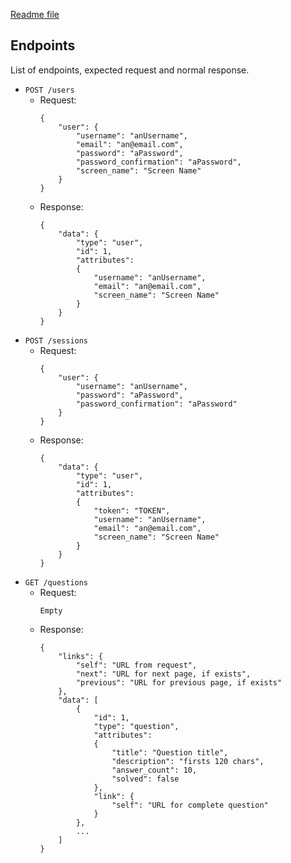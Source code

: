 [Readme file](README.md)

## Endpoints ##

List of endpoints, expected request and normal response.

* `POST /users` 
    * Request: 
        ```
        {
            "user": {
                "username": "anUsername",
                "email": "an@email.com",
                "password": "aPassword",
                "password_confirmation": "aPassword",
                "screen_name": "Screen Name"
            }
        }
        ```
    * Response:
        ```
        {
            "data": {
                "type": "user",
                "id": 1,
                "attributes":
                {
                    "username": "anUsername",
                    "email": "an@email.com",
                    "screen_name": "Screen Name"
                }
            }
        }
        ```
* `POST /sessions`
    * Request:
        ```
        {
            "user": {
                "username": "anUsername",
                "password": "aPassword",
                "password_confirmation": "aPassword"
            }
        }
        ```
    * Response:
        ```
        {
            "data": {
                "type": "user",
                "id": 1,
                "attributes":
                {
                    "token": "TOKEN",
                    "username": "anUsername",
                    "email": "an@email.com",
                    "screen_name": "Screen Name"
                }
            }
        }
        ```
* `GET /questions`
    * Request:
        ```
        Empty
        ```
    * Response:
        ```
        {
            "links": {
                "self": "URL from request",
                "next": "URL for next page, if exists",
                "previous": "URL for previous page, if exists"
            },
            "data": [
                {
                    "id": 1,
                    "type": "question",
                    "attributes":
                    {
                        "title": "Question title",
                        "description": "firsts 120 chars",
                        "answer_count": 10,
                        "solved": false
                    },
                    "link": {
                        "self": "URL for complete question" 
                    }
                }, 
                ...
            ]
        }
        ```
